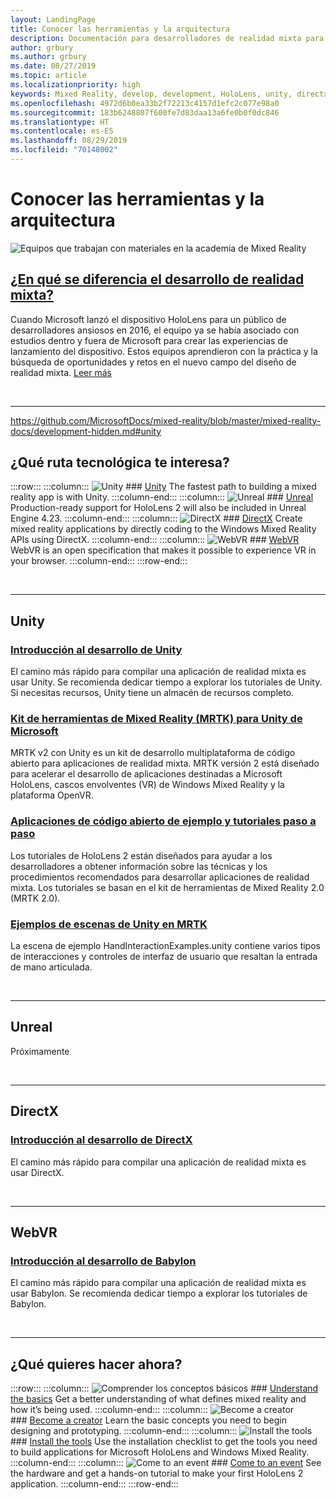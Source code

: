 ```yaml
---
layout: LandingPage
title: Conocer las herramientas y la arquitectura
description: Documentación para desarrolladores de realidad mixta para HoloLens y cascos envolventes.
author: grbury
ms.author: grbury
ms.date: 08/27/2019
ms.topic: article
ms.localizationpriority: high
keywords: Mixed Reality, develop, development, HoloLens, unity, directx
ms.openlocfilehash: 4972d6b0ea33b2f72213c4157d1efc2c077e98a0
ms.sourcegitcommit: 183b6248807f600fe7d83daa13a6fe0b0f0dc846
ms.translationtype: HT
ms.contentlocale: es-ES
ms.lasthandoff: 08/29/2019
ms.locfileid: "70148002"
---
```

# <a name="learn-the-tools-and-architecture"></a>Conocer las herramientas y la arquitectura


![Equipos que trabajan con materiales en la academia de Mixed Reality](images/Development_Hero.png)

## <a name="how-is-mixed-reality-development-differentcase-study-expanding-the-design-process-for-mixed-realitymd"></a>[¿En qué se diferencia el desarrollo de realidad mixta?](case-study-expanding-the-design-process-for-mixed-reality.md)

Cuando Microsoft lanzó el dispositivo HoloLens para un público de desarrolladores ansiosos en 2016, el equipo ya se había asociado con estudios dentro y fuera de Microsoft para crear las experiencias de lanzamiento del dispositivo. Estos equipos aprendieron con la práctica y la búsqueda de oportunidades y retos en el nuevo campo del diseño de realidad mixta. [Leer más](case-study-expanding-the-design-process-for-mixed-reality.md)


<br>

---
https://github.com/MicrosoftDocs/mixed-reality/blob/master/mixed-reality-docs/development-hidden.md#unity

## <a name="what-technology-path-are-you-interested-in"></a>¿Qué ruta tecnológica te interesa? 

:::row:::
    :::column:::
       ![Unity](images/unity_logo.png)
        ### [Unity](development-hidden.md#unity)
        The fastest path to building a mixed reality app is with Unity.
    :::column-end:::
    :::column:::
        ![Unreal](images/Unreal_logo.png)
         ### [Unreal](development-hidden.md#unreal)
        Production-ready support for HoloLens 2 will also be included in Unreal Engine 4.23.
    :::column-end:::
    :::column:::
        ![DirectX](images/DirectX_logo.png)
         ### [DirectX](development-hidden.md#directx)
        Create mixed reality applications by directly coding to the Windows Mixed Reality APIs using DirectX.
    :::column-end:::
    :::column:::
        ![WebVR](images/WebVR_logo.png)
         ### [WebVR](development-hidden.md#webvr)
        WebVR is an open specification that makes it possible to experience VR in your browser.
    :::column-end:::
:::row-end:::


<br>

---

## <a name="unity"></a>Unity


### <a name="unity-development-overviewunity-development-overviewmd"></a>[Introducción al desarrollo de Unity](unity-development-overview.md)
El camino más rápido para compilar una aplicación de realidad mixta es usar Unity. Se recomienda dedicar tiempo a explorar los tutoriales de Unity. Si necesitas recursos, Unity tiene un almacén de recursos completo. 
<br>

### <a name="microsofts-mixed-reality-toolkit-mrtk-for-unitymrtk-getting-startedmd"></a>[Kit de herramientas de Mixed Reality (MRTK) para Unity de Microsoft](mrtk-getting-started.md)
MRTK v2 con Unity es un kit de desarrollo multiplataforma de código abierto para aplicaciones de realidad mixta. MRTK versión 2 está diseñado para acelerar el desarrollo de aplicaciones destinadas a Microsoft HoloLens, cascos envolventes (VR) de Windows Mixed Reality y la plataforma OpenVR.
<br>

### <a name="open-source-sample-apps-and-step-by-step-tutorialstutorialsmd"></a>[Aplicaciones de código abierto de ejemplo y tutoriales paso a paso](tutorials.md)
Los tutoriales de HoloLens 2 están diseñados para ayudar a los desarrolladores a obtener información sobre las técnicas y los procedimientos recomendados para desarrollar aplicaciones de realidad mixta. Los tutoriales se basan en el kit de herramientas de Mixed Reality 2.0 (MRTK 2.0).
<br>

### <a name="example-unity-scenes-in-mrtkhttpsmicrosoftgithubiomixedrealitytoolkit-unitydocumentationreadme_handinteractionexampleshtml"></a>[Ejemplos de escenas de Unity en MRTK](https://microsoft.github.io/MixedRealityToolkit-Unity/Documentation/README_HandInteractionExamples.html)
La escena de ejemplo HandInteractionExamples.unity contiene varios tipos de interacciones y controles de interfaz de usuario que resaltan la entrada de mano articulada.

<br>

---

## <a name="unreal"></a>Unreal


Próximamente

<br>

---

## <a name="directx"></a>DirectX


### <a name="directx-development-overviewdirectx-development-overviewmd"></a>[Introducción al desarrollo de DirectX](directx-development-overview.md)

El camino más rápido para compilar una aplicación de realidad mixta es usar DirectX. 

<br>

---

## <a name="webvr"></a>WebVR


### <a name="babylon-development-overviewhttpsdocbabylonjscom"></a>[Introducción al desarrollo de Babylon](https://doc.babylonjs.com/)

El camino más rápido para compilar una aplicación de realidad mixta es usar Babylon. Se recomienda dedicar tiempo a explorar los tutoriales de Babylon.



<br>

---

## <a name="what-would-you-like-to-do-next"></a>¿Qué quieres hacer ahora?


:::row:::
    :::column:::
       ![Comprender los conceptos básicos](images/icon-lightbulb.jpg)
        ### [Understand the basics](index-hidden.md#understand-the-basics)
        Get a better understanding of what defines mixed reality and how it’s being used.
    :::column-end:::
    :::column:::
        ![Become a creator](images/icon-design.jpg)<br>
         ### [Become a creator](design-hidden.md)
        Learn the basic concepts you need to begin designing and prototyping.
    :::column-end:::
    :::column:::
        ![Install the tools](images/icon-design.jpg)
         ### [Install the tools](install-the-tools.md)
        Use the installation checklist to get the tools you need to build applications for Microsoft HoloLens and Windows Mixed Reality.
    :::column-end:::
    :::column:::
        ![Come to an event](images/icon-calendar.jpg)
         ### [Come to an event](sf-academy-events.md)
        See the hardware and get a hands-on tutorial to make your first HoloLens 2 application.
    :::column-end:::
:::row-end:::
